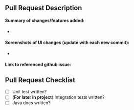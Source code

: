 ## Pull Request Description
#### Summary of changes/features added:
- 

#### Screenshots of UI changes (update with each new commit): 
- 

#### Link to referenced github issue: 

## Pull Request Checklist
- [ ] Unit test written?
- [ ] (**For later in project**) Integration tests written?
- [ ] Java docs written?
